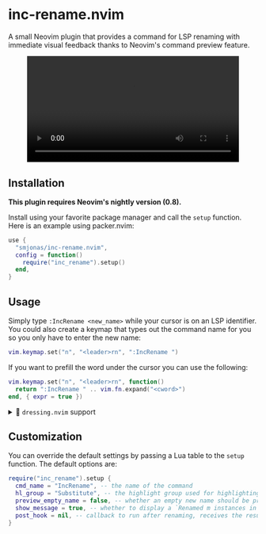 # inc-rename.nvim

A small Neovim plugin that provides a command for LSP renaming with immediate visual
feedback thanks to Neovim's command preview feature.

<div align="center">
<video src="https://user-images.githubusercontent.com/40792180/171936247-9a4af4f8-fcc6-4c0c-a230-5d65339cd29c.mp4" width="85%">
</div>

## Installation
**This plugin requires Neovim's nightly version (0.8).**

Install using your favorite package manager and call the `setup` function.
Here is an example using packer.nvim:
```lua
use {
  "smjonas/inc-rename.nvim",
  config = function()
    require("inc_rename").setup()
  end,
}
```

## Usage
Simply type `:IncRename <new_name>` while your cursor is on an LSP identifier.
You could also create a keymap that types out the command name for you so you only have to
enter the new name:
```lua
vim.keymap.set("n", "<leader>rn", ":IncRename ")
```
If you want to prefill the word under the cursor you can use the following:
```lua
vim.keymap.set("n", "<leader>rn", function()
  return ":IncRename " .. vim.fn.expand("<cword>")
end, { expr = true })
```

<details>
<summary>&#127800; <code>dressing.nvim</code> support</summary>

</br>If your are using [dressing.nvim](https://github.com/stevearc/dressing.nvim)
or a similar plugin that uses a separate buffer for typing the new name,
you can call the `rename` function that `inc-rename` provides:
```lua
require("inc_rename").rename(opts | nil)

-- To prefill the word under the cursor, pass a default value:
require("inc_rename").rename({ default = vim.fn.expand("<cword>") })
```

This function calls `vim.ui.input()` with the optional default input (which `dressing.nvim` hijacks)
and manages the highlighting in a more manual way (that means highlighting does not rely on Neovim's
command-preview feature).
> :warning: Note that highlighting will not work with the builtin `vim.ui.input` function
> because it is currently not possible to modify the buffer while the user is still typing
> in the command line.

The result should look something like this:
<div align="center">
<img src="https://user-images.githubusercontent.com/40792180/175773326-df2b6f92-9865-4fea-a08b-cbe89e5dd1b0.png">
</div>
</br>

> :bulb: Tip - try these `dressing.nvim` settings to position the input box above the
> cursor to not cover the word being renamed (thank you
> [@RaafatTurki](https://github.com/RaafatTurki) for the suggestion!):
```lua
require("dressing").setup {
  input = {
    override = function(conf)
      conf.col = -1
      conf.row = 0
      return conf
    end,
  },
}
```

</details>

## Customization
You can override the default settings by passing a Lua table to the `setup` function.
The default options are:
```lua
require("inc_rename").setup {
  cmd_name = "IncRename", -- the name of the command
  hl_group = "Substitute", -- the highlight group used for highlighting the identifier's new name
  preview_empty_name = false, -- whether an empty new name should be previewed; if false the command preview will be cancelled instead
  show_message = true, -- whether to display a `Renamed m instances in n files` message after a rename operation
  post_hook = nil, -- callback to run after renaming, receives the result table (from LSP handler) as an argument
}
```
